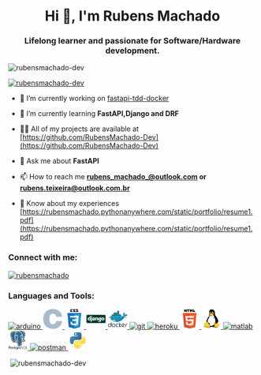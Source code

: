 <h1 align="center">Hi 👋, I'm Rubens Machado</h1>
<h3 align="center">Lifelong learner and passionate for Software/Hardware development.</h3>

<p align="left"> <img src="https://komarev.com/ghpvc/?username=rubensmachado-dev&label=Profile%20views&color=0e75b6&style=flat" alt="rubensmachado-dev" /> </p>

<p align="left"> <a href="https://github.com/ryo-ma/github-profile-trophy"><img src="https://github-profile-trophy.vercel.app/?username=rubensmachado-dev" alt="rubensmachado-dev" /></a> </p>

- 🔭 I’m currently working on [fastapi-tdd-docker](https://github.com/RubensMachado-Dev/RubensMachado-Dev)

- 🌱 I’m currently learning **FastAPI,Django and DRF**

- 👨‍💻 All of my projects are available at [https://github.com/RubensMachado-Dev](https://github.com/RubensMachado-Dev)

- 💬 Ask me about **FastAPI**

- 📫 How to reach me **rubens_machado_@outlook.com or rubens.teixeira@outlook.com.br**

- 📄 Know about my experiences [https://rubensmachado.pythonanywhere.com/static/portfolio/resume1.pdf](https://rubensmachado.pythonanywhere.com/static/portfolio/resume1.pdf)

<h3 align="left">Connect with me:</h3>
<p align="left">
<a href="https://linkedin.com/in/rubensmachado" target="blank"><img align="center" src="https://cdn.jsdelivr.net/npm/simple-icons@3.0.1/icons/linkedin.svg" alt="rubensmachado" height="30" width="40" /></a>
</p>

<h3 align="left">Languages and Tools:</h3>
<p align="left"> <a href="https://www.arduino.cc/" target="_blank"> <img src="https://cdn.worldvectorlogo.com/logos/arduino-1.svg" alt="arduino" width="40" height="40"/> </a> <a href="https://www.cprogramming.com/" target="_blank"> <img src="https://raw.githubusercontent.com/devicons/devicon/master/icons/c/c-original.svg" alt="c" width="40" height="40"/> </a> <a href="https://www.w3schools.com/css/" target="_blank"> <img src="https://raw.githubusercontent.com/devicons/devicon/master/icons/css3/css3-original-wordmark.svg" alt="css3" width="40" height="40"/> </a> <a href="https://www.djangoproject.com/" target="_blank"> <img src="https://raw.githubusercontent.com/devicons/devicon/master/icons/django/django-original.svg" alt="django" width="40" height="40"/> </a> <a href="https://www.docker.com/" target="_blank"> <img src="https://raw.githubusercontent.com/devicons/devicon/master/icons/docker/docker-original-wordmark.svg" alt="docker" width="40" height="40"/> </a> <a href="https://git-scm.com/" target="_blank"> <img src="https://www.vectorlogo.zone/logos/git-scm/git-scm-icon.svg" alt="git" width="40" height="40"/> </a> <a href="https://heroku.com" target="_blank"> <img src="https://www.vectorlogo.zone/logos/heroku/heroku-icon.svg" alt="heroku" width="40" height="40"/> </a> <a href="https://www.w3.org/html/" target="_blank"> <img src="https://raw.githubusercontent.com/devicons/devicon/master/icons/html5/html5-original-wordmark.svg" alt="html5" width="40" height="40"/> </a> <a href="https://www.linux.org/" target="_blank"> <img src="https://raw.githubusercontent.com/devicons/devicon/master/icons/linux/linux-original.svg" alt="linux" width="40" height="40"/> </a> <a href="https://www.mathworks.com/" target="_blank"> <img src="https://raw.githubusercontent.com/simple-icons/simple-icons/master/icons/mathworks.svg" alt="matlab" width="40" height="40"/> </a> <a href="https://www.postgresql.org" target="_blank"> <img src="https://raw.githubusercontent.com/devicons/devicon/master/icons/postgresql/postgresql-original-wordmark.svg" alt="postgresql" width="40" height="40"/> </a> <a href="https://postman.com" target="_blank"> <img src="https://www.vectorlogo.zone/logos/getpostman/getpostman-icon.svg" alt="postman" width="40" height="40"/> </a> <a href="https://www.python.org" target="_blank"> <img src="https://raw.githubusercontent.com/devicons/devicon/master/icons/python/python-original.svg" alt="python" width="40" height="40"/> </a> </p>

<p>&nbsp;<img align="center" src="https://github-readme-stats.vercel.app/api?username=rubensmachado-dev&show_icons=true&locale=en" alt="rubensmachado-dev" /></p>
